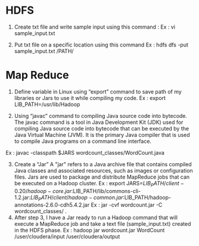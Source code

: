 # HDFS 
1.	Create txt file and write sample input using this command :
Ex : vi sample_input.txt

2.	Put txt file on a specific location using this command
Ex : hdfs dfs -put sample_input.txt /PATH/

# Map Reduce
1.	Define variable in Linux using “export” command to save path of my libraries or Jars to use it while compiling my code.
Ex : export LIB_PATH=/usr/lib/Hadoop

2.	Using “javac” command to compiling Java source code into bytecode.
The javac command is a tool in Java Development Kit (JDK) used for compiling Java source code into bytecode that can be executed by the Java Virtual Machine (JVM). It is the primary Java compiler that is used to compile Java programs on a command line interface.

Ex : javac -classpath $JARS wordcount_classes/WordCount.java

3.	Create a “Jar” 
A "jar" refers to a Java archive file that contains compiled Java classes and associated resources, such as images or configuration files. Jars are used to package and distribute MapReduce jobs that can be executed on a Hadoop cluster. 
Ex : export JARS=$LIB_PATH/client-0.20/hadoop-core.jar:$LIB_PATH/lib/commons-cli-1.2.jar:$LIB_PATH/client/hadoop-common.jar:$LIB_PATH/hadoop-annotations-2.6.0-cdh5.4.2.jar
Ex : jar -cvf wordcount.jar -C wordcount_classes/ .
4.	After step 3, I have a Jar ready to run a Hadoop command that will execute a MapReduce job and take a text file (sample_input.txt) created in the HDFS phase.
Ex : hadoop jar wordcount.jar WordCount /user/cloudera/input /user/cloudera/output
